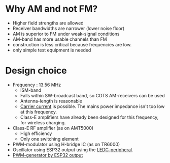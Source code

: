 # Why AM and not FM?
* Higher field strengths are allowed
* Receiver bandwidths are narrower (lower noise floor)
* AM is superior to FM under weak-signal conditions
* AM-band has more usable channels than FM
* construction is less critical because frequencies are low.
* only simple test equipment is needed

# Design choice
* Frequency : 13.56 MHz
  * ISM-band
  * Falls within SW-broadcast band, so COTS AM-receivers can be used
  * Antenna-length is reasonable
  * [Carrier current](https://en.wikipedia.org/wiki/Carrier_current) is possible.  The mains power impedance isn't too low at this frequency.
  * Class-E amplifiers have already been designed for this frequency, for wireless charging.
* Class-E RF amplifier (as on AMT5000)
  * High efficiency
  * Only one switching element
* PWM-modulator using H-bridge IC (as on TR6000)
* Oscillator using ESP32 output using the [LEDC-peripheral](https://docs.espressif.com/projects/esp-idf/en/stable/esp32/api-reference/peripherals/ledc.html).
* [PWM-generator by ESP32 output](https://docs.espressif.com/projects/esp-iot-solution/en/latest/audio/pwm_audio.html)

